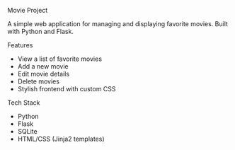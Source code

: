 Movie Project

A simple web application for managing and displaying favorite movies. Built with Python and Flask.

Features

- View a list of favorite movies
- Add a new movie
- Edit movie details
- Delete movies
- Stylish frontend with custom CSS

Tech Stack

- Python
- Flask
- SQLite
- HTML/CSS (Jinja2 templates)



